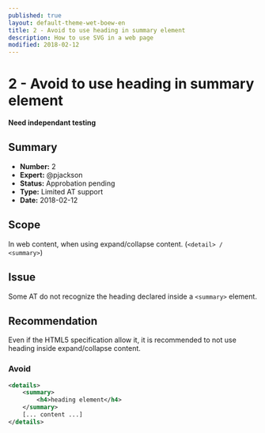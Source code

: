 ```yaml
---
published: true
layout: default-theme-wet-boew-en
title: 2 - Avoid to use heading in summary element
description: How to use SVG in a web page
modified: 2018-02-12
---
```


# 2 - Avoid to use heading in summary element

**Need independant testing**

## Summary

* **Number:** 2
* **Expert:** @pjackson
* **Status:** Approbation pending
* **Type:** Limited AT support
* **Date:** 2018-02-12

## Scope

In web content, when using expand/collapse content. (```<detail> / <summary>```)

## Issue

Some AT do not recognize the heading declared inside a ```<summary>``` element.


## Recommendation

Even if the HTML5 specification allow it, it is recommended to not use heading inside expand/collapse content.



### Avoid

```xml
<details>
	<summary>
		<h4>heading element</h4>
	</summary>
	[... content ...]
</details>
```